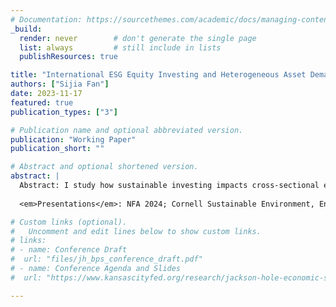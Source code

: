 ```yaml
---
# Documentation: https://sourcethemes.com/academic/docs/managing-content/
_build:
  render: never        # don't generate the single page
  list: always         # still include in lists
  publishResources: true

title: "International ESG Equity Investing and Heterogeneous Asset Demand"
authors: ["Sijia Fan"]
date: 2023-11-17
featured: true
publication_types: ["3"]

# Publication name and optional abbreviated version.
publication: "Working Paper"
publication_short: ""

# Abstract and optional shortened version.
abstract: |
  Abstract: I study how sustainable investing impacts cross-sectional equity prices and valuation with institutional investors’ heterogeneous demand and tastes internationally. To obtain a sustainability measure for companies around the world and to capture the ESG tilt in portfolios of institutional investors, I construct a reveal-preference sustainability measure for each firm instead of using a third-party ESG score. With Factset international institutional holding data from 2010 to 2021, I apply an equilibrium asset pricing framework to empirically estimate heterogeneous preference, allowing for investment portfolio choices within and across countries. I find that separately estimated investor demands are sensitive to the sustainability of firms. The demand of investors on average increases by 26% following a one standard deviation increase in the perceived greenness, but there exists huge investor heterogeneity across countries; for example, investors from mainland China would decrease their demand by 21%. With the estimated coefficients, I conduct counterfactual analyses that consider the implications when the ESG coefficient increases following realized climate risk and when a subset of ESG investors switch to holding a market-weighted portfolio to understand the significance of different groups of institutional investors.  
  
  <em>Presentations</em>: NFA 2024; Cornell Sustainable Environment, Energy, and Resource Economics Seminar.

# Custom links (optional).
#   Uncomment and edit lines below to show custom links.
# links:
# - name: Conference Draft
#  url: "files/jh_bps_conference_draft.pdf"
# - name: Conference Agenda and Slides
#  url: "https://www.kansascityfed.org/research/jackson-hole-economic-symposium/jackson-hole-economic-policy-symposium-reassessing-the-effectiveness-and-transmission-of-monetary-policy/"

---
```

